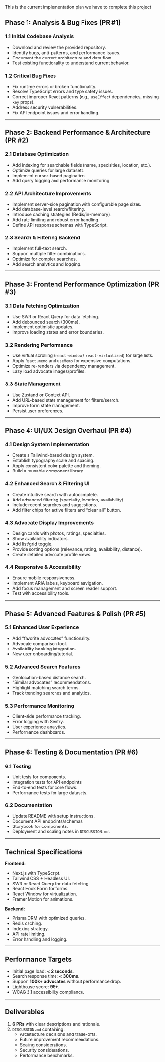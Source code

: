 This is the current implementation plan we have to complete this project

## **Phase 1: Analysis & Bug Fixes (PR #1)**

### **1.1 Initial Codebase Analysis**

- Download and review the provided repository.
- Identify bugs, anti-patterns, and performance issues.
- Document the current architecture and data flow.
- Test existing functionality to understand current behavior.

### **1.2 Critical Bug Fixes**

- Fix runtime errors or broken functionality.
- Resolve TypeScript errors and type safety issues.
- Correct improper React patterns (e.g., `useEffect` dependencies, missing `key` props).
- Address security vulnerabilities.
- Fix API endpoint issues and error handling.

---

## **Phase 2: Backend Performance & Architecture (PR #2)**

### **2.1 Database Optimization**

- Add indexing for searchable fields (name, specialties, location, etc.).
- Optimize queries for large datasets.
- Implement cursor-based pagination.
- Add query logging and performance monitoring.

### **2.2 API Architecture Improvements**

- Implement server-side pagination with configurable page sizes.
- Add database-level search/filtering.
- Introduce caching strategies (Redis/in-memory).
- Add rate limiting and robust error handling.
- Define API response schemas with TypeScript.

### **2.3 Search & Filtering Backend**

- Implement full-text search.
- Support multiple filter combinations.
- Optimize for complex searches.
- Add search analytics and logging.

---

## **Phase 3: Frontend Performance Optimization (PR #3)**

### **3.1 Data Fetching Optimization**

- Use SWR or React Query for data fetching.
- Add debounced search (300ms).
- Implement optimistic updates.
- Improve loading states and error boundaries.

### **3.2 Rendering Performance**

- Use virtual scrolling (`react-window` / `react-virtualized`) for large lists.
- Apply `React.memo` and `useMemo` for expensive computations.
- Optimize re-renders via dependency management.
- Lazy load advocate images/profiles.

### **3.3 State Management**

- Use Zustand or Context API.
- Add URL-based state management for filters/search.
- Improve form state management.
- Persist user preferences.

---

## **Phase 4: UI/UX Design Overhaul (PR #4)**

### **4.1 Design System Implementation**

- Create a Tailwind-based design system.
- Establish typography scale and spacing.
- Apply consistent color palette and theming.
- Build a reusable component library.

### **4.2 Enhanced Search & Filtering UI**

- Create intuitive search with autocomplete.
- Add advanced filtering (specialty, location, availability).
- Include recent searches and suggestions.
- Add filter chips for active filters and “clear all” button.

### **4.3 Advocate Display Improvements**

- Design cards with photos, ratings, specialties.
- Show availability indicators.
- Add list/grid toggle.
- Provide sorting options (relevance, rating, availability, distance).
- Create detailed advocate profile views.

### **4.4 Responsive & Accessibility**

- Ensure mobile responsiveness.
- Implement ARIA labels, keyboard navigation.
- Add focus management and screen reader support.
- Test with accessibility tools.

---

## **Phase 5: Advanced Features & Polish (PR #5)**

### **5.1 Enhanced User Experience**

- Add “favorite advocates” functionality.
- Advocate comparison tool.
- Availability booking integration.
- New user onboarding/tutorial.

### **5.2 Advanced Search Features**

- Geolocation-based distance search.
- “Similar advocates” recommendations.
- Highlight matching search terms.
- Track trending searches and analytics.

### **5.3 Performance Monitoring**

- Client-side performance tracking.
- Error logging with Sentry.
- User experience analytics.
- Performance dashboards.

---

## **Phase 6: Testing & Documentation (PR #6)**

### **6.1 Testing**

- Unit tests for components.
- Integration tests for API endpoints.
- End-to-end tests for core flows.
- Performance tests for large datasets.

### **6.2 Documentation**

- Update README with setup instructions.
- Document API endpoints/schemas.
- Storybook for components.
- Deployment and scaling notes in `DISCUSSION.md`.

---

## **Technical Specifications**

**Frontend:**

- Next.js with TypeScript.
- Tailwind CSS + Headless UI.
- SWR or React Query for data fetching.
- React Hook Form for forms.
- React Window for virtualization.
- Framer Motion for animations.

**Backend:**

- Prisma ORM with optimized queries.
- Redis caching.
- Indexing strategy.
- API rate limiting.
- Error handling and logging.

---

## **Performance Targets**

- Initial page load: **< 2 seconds**.
- Search response time: **< 300ms**.
- Support **100k+ advocates** without performance drop.
- Lighthouse score: **95+**.
- WCAG 2.1 accessibility compliance.

---

## **Deliverables**

1. **6 PRs** with clear descriptions and rationale.
2. `DISCUSSION.md` containing:
    - Architecture decisions and trade-offs.
    - Future improvement recommendations.
    - Scaling considerations.
    - Security considerations.
    - Performance benchmarks.